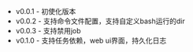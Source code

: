 * v0.0.1 - 初使化版本
* v0.0.2 - 支持命令文件配置，支持自定义bash运行的dir
* v0.0.3 - 支持禁用job
* v0.1.0 - 支持任务依赖，web ui界面，持久化日志